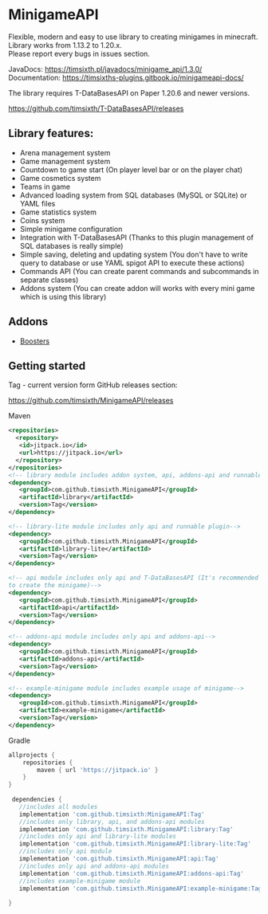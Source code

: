 # MinigameAPI
Flexible, modern and easy to use library to creating minigames in minecraft. <br>
Library works from 1.13.2 to 1.20.x.
<br>
Please report every bugs in issues section.<br>

JavaDocs: https://timsixth.pl/javadocs/minigame_api/1.3.0/ <br>
Documentation: https://timsixths-plugins.gitbook.io/minigameapi-docs/

The library requires T-DataBasesAPI on Paper 1.20.6 and newer versions.

https://github.com/timsixth/T-DataBasesAPI/releases

## Library features:
- Arena management system
- Game management system
- Countdown to game start (On player level bar or on the player chat)
- Game cosmetics system
- Teams in game
- Advanced loading system from SQL databases (MySQL or SQLite) or YAML files
- Game statistics system
- Coins system
- Simple minigame configuration
- Integration with T-DataBasesAPI (Thanks to this plugin management of SQL databases is really simple)
- Simple saving, deleting and updating system (You don't have to write query to database or use YAML spigot API to execute these actions)
- Commands API (You can create parent commands and subcommands in separate classes)
- Addons system (You can create addon will works with every mini game which is using this library)

## Addons
- [Boosters](https://github.com/timsixth/BoostersMiniGameAddon)

## Getting started

Tag - current version form GitHub releases section:

https://github.com/timsixth/MinigameAPI/releases

Maven
```xml
<repositories>
  <repository>
   <id>jitpack.io</id>
   <url>https://jitpack.io</url>
  </repository>
</repositories>
<!-- library module includes addon system, api, addons-api and runnable plugin-->
<dependency>
   <groupId>com.github.timsixth.MinigameAPI</groupId>
   <artifactId>library</artifactId>
   <version>Tag</version>
</dependency>

<!-- library-lite module includes only api and runnable plugin-->
<dependency>
   <groupId>com.github.timsixth.MinigameAPI</groupId>
   <artifactId>library-lite</artifactId>
   <version>Tag</version>
</dependency>

<!-- api module includes only api and T-DataBasesAPI (It's recommended to use this module 
to create the minigame)-->
<dependency>
   <groupId>com.github.timsixth.MinigameAPI</groupId>
   <artifactId>api</artifactId>
   <version>Tag</version>
</dependency>

<!-- addons-api module includes only api and addons-api-->
<dependency>
   <groupId>com.github.timsixth.MinigameAPI</groupId>
   <artifactId>addons-api</artifactId>
   <version>Tag</version>
</dependency>

<!-- example-minigame module includes example usage of minigame-->
<dependency>
   <groupId>com.github.timsixth.MinigameAPI</groupId>
   <artifactId>example-minigame</artifactId>
   <version>Tag</version>
</dependency>
```
Gradle
```gradle
allprojects {
	repositories {
		maven { url 'https://jitpack.io' }
	}
}
  
 dependencies {
   //includes all modules
   implementation 'com.github.timsixth:MinigameAPI:Tag'
   //includes only library, api, and addons-api modules
   implementation 'com.github.timsixth.MinigameAPI:library:Tag'
   //includes only api and library-lite modules
   implementation 'com.github.timsixth.MinigameAPI:library-lite:Tag'   
   //includes only api module
   implementation 'com.github.timsixth.MinigameAPI:api:Tag' 
   //includes only api and addons-api modules
   implementation 'com.github.timsixth.MinigameAPI:addons-api:Tag' 
   //includes example-minigame module
   implementation 'com.github.timsixth.MinigameAPI:example-minigame:Tag' 
   
}
```
